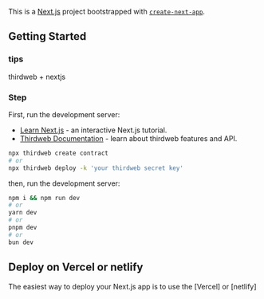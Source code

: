 This is a [Next.js](https://nextjs.org/) project bootstrapped with [`create-next-app`](https://github.com/vercel/next.js/tree/canary/packages/create-next-app).

## Getting Started

### tips

thirdweb + nextjs

### Step

First, run the development server:

- [Learn Next.js](https://portal.thirdweb.com/react/v5) - an interactive Next.js tutorial.
- [Thirdweb Documentation](https://nextjs.org/docs) - learn about thirdweb features and API.

```bash
npx thirdweb create contract
# or
npx thirdweb deploy -k 'your thirdweb secret key'

```

then, run the development server:

```bash
npm i && npm run dev
# or
yarn dev
# or
pnpm dev
# or
bun dev
```

## Deploy on Vercel or netlify

The easiest way to deploy your Next.js app is to use the [Vercel] or [netlify]
